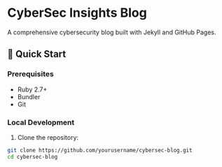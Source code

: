 # CyberSec Insights Blog

A comprehensive cybersecurity blog built with Jekyll and GitHub Pages.

## 🚀 Quick Start

### Prerequisites

- Ruby 2.7+
- Bundler
- Git

### Local Development

1. Clone the repository:
```bash
git clone https://github.com/yourusername/cybersec-blog.git
cd cybersec-blog